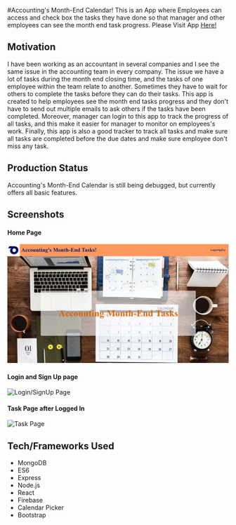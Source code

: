 #Accounting's Month-End Calendar!
This is an App where Employees can access and check box the tasks they have done so that manager and other employees can see the month end task progress. Please Visit App [Here!](https://pacific-sierra-38191.herokuapp.com/)

## Motivation

I have been working as an accountant in several companies and I see the same issue in the accounting team in every company. The issue we have a lot of tasks during the month end closing time, and the tasks of one employee within the team relate to another. Sometimes they have to wait for others to complete the tasks before they can do their tasks. This app is created to help employees see the month end tasks progress and they don't have to send out multiple emails to ask others if the tasks have been completed. Moreover, manager can login to this app to track the progress of all tasks, and this make it easier for manager to monitor on employees's work. Finally, this app is also a good tracker to track all tasks and make sure all tasks are completed before the due dates and make sure employee don't miss any task. 

## Production Status

 Accounting's Month-End Calendar is still being debugged, but currently offers all basic features. 

## Screenshots

#### Home Page
![Home Page](./client/public/images/Home.jpg)

#### Login and Sign Up page 
![Login/SignUp Page](.client/public/images/login.jpg)

#### Task Page after Logged In
![Task Page](.client/public/images/taskPage.jpg)


## Tech/Frameworks Used

+ MongoDB
+ ES6
+ Express
+ Node.js
+ React
+ Firebase
+ Calendar Picker
+ Bootstrap

